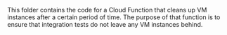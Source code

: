 This folder contains the code for a Cloud Function that cleans up
VM instances after a certain period of time. The purpose of that
function is to ensure that integration tests do not leave any
VM instances behind.